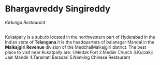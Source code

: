 # Bhargavreddy Singireddy

###### Kirtunga Restaurant

Kukatpally is a suburb located in the northwestern part of Hyderabad in the Indian state of **Telangana**.It is the headquarters of balanagar Mandal in the **Malkajgiri Revenue** division of the MedchalMalkajgiri district.
The best place to visit near Kukatpally are:
1.Medak Fort
2.Medak Church
3.Kulpakji Jain Mandir
4.Taramati Baradari
5.Nanking Chinese Restaurant
